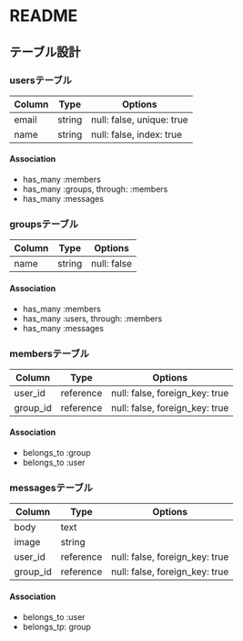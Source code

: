 # README

## テーブル設計

### usersテーブル

|Column|Type|Options|
|------|----|-------|
|email|string|null: false, unique: true|
|name|string|null: false, index: true|

#### Association
- has_many :members
- has_many :groups, through: :members
- has_many :messages

### groupsテーブル

|Column|Type|Options|
|------|----|-------|
|name|string|null: false|

#### Association
- has_many :members
- has_many :users, through: :members
- has_many :messages

### membersテーブル

|Column|Type|Options|
|------|----|-------|
|user_id|reference|null: false, foreign_key: true|
|group_id|reference|null: false, foreign_key: true|

#### Association
- belongs_to :group
- belongs_to :user

### messagesテーブル

|Column|Type|Options|
|------|----|-------|
|body|text||
|image|string||
|user_id|reference|null: false, foreign_key: true|
|group_id|reference|null: false, foreign_key: true|

#### Association
- belongs_to :user
- belongs_tp: group
